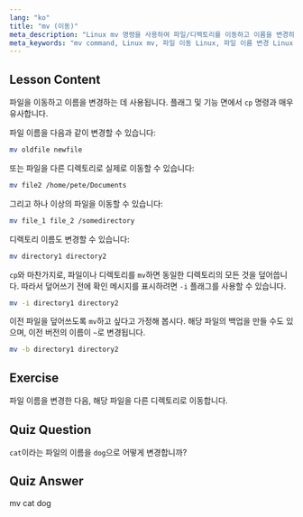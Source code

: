 ```yaml
---
lang: "ko"
title: "mv (이동)"
meta_description: "Linux mv 명령을 사용하여 파일/디렉토리를 이동하고 이름을 변경하는 방법을 배웁니다. 옵션을 이해하고 덮어쓰기를 방지합니다. Linux 여정을 시작하세요!"
meta_keywords: "mv command, Linux mv, 파일 이동 Linux, 파일 이름 변경 Linux, Linux 튜토리얼, 초보자, Linux 가이드"
---
```


## Lesson Content

파일을 이동하고 이름을 변경하는 데 사용됩니다. 플래그 및 기능 면에서 `cp` 명령과 매우 유사합니다.

파일 이름을 다음과 같이 변경할 수 있습니다:

```bash
mv oldfile newfile
```

또는 파일을 다른 디렉토리로 실제로 이동할 수 있습니다:

```bash
mv file2 /home/pete/Documents
```

그리고 하나 이상의 파일을 이동할 수 있습니다:

```bash
mv file_1 file_2 /somedirectory
```

디렉토리 이름도 변경할 수 있습니다:

```bash
mv directory1 directory2
```

`cp`와 마찬가지로, 파일이나 디렉토리를 `mv`하면 동일한 디렉토리의 모든 것을 덮어씁니다. 따라서 덮어쓰기 전에 확인 메시지를 표시하려면 `-i` 플래그를 사용할 수 있습니다.

```bash
mv -i directory1 directory2
```

이전 파일을 덮어쓰도록 `mv`하고 싶다고 가정해 봅시다. 해당 파일의 백업을 만들 수도 있으며, 이전 버전의 이름이 `~`로 변경됩니다.

```bash
mv -b directory1 directory2
```

## Exercise

파일 이름을 변경한 다음, 해당 파일을 다른 디렉토리로 이동합니다.

## Quiz Question

`cat`이라는 파일의 이름을 `dog`으로 어떻게 변경합니까?

## Quiz Answer

mv cat dog
